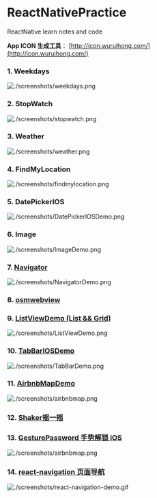 ReactNativePractice
===
ReactNative learn notes and code

**App ICON 生成工具**： [http://icon.wuruihong.com/](http://icon.wuruihong.com/)

### 1. Weekdays

![./screenshots/weekdays.png](./screenshots/weekdays.png)

### 2. StopWatch

![./screenshots/stopwatch.png](./screenshots/stopwatch.png)

### 3. Weather

![./screenshots/weather.png](./screenshots/weather.png)

### 4. FindMyLocation

![./screenshots/findmylocation.png](./screenshots/findmylocation.png)

### 5. DatePickerIOS

![./screenshots/DatePickerIOSDemo.png](./screenshots/DatePickerIOSDemo.png)

### 6. Image

![./screenshots/ImageDemo.png](./screenshots/ImageDemo.png)

### 7. [Navigator](./NavigatorDemo)

![./screenshots/NavigatorDemo.png](./screenshots/NavigatorDemo.png)

### 8. [osmwebview](./osmwebview)

### 9. [ListViewDemo (List && Grid)](./ListViewDemo)

![./screenshots/ListViewDemo.png](./screenshots/ListViewDemo.png)

### 10. [TabBarIOSDemo](./TabBarIOSDemo)

![./screenshots/TabBarDemo.png](./screenshots/TabBarDemo.png)

### 11. [AirbnbMapDemo](./AirbnbMapDemo)

![./screenshots/airbnbmap.png](./screenshots/airbnbmap.png)

### 12. [Shaker摇一摇](./Shaker)

### 13. [GesturePassword 手势解锁 iOS](./GesturePassword)

![./screenshots/airbnbmap.png](https://github.com/Spikef/react-native-gesture-password/raw/master/screenshot.gif)

### 14. [react-navigation 页面导航](./ReactNavigationDemo)

![./screenshots/react-navigation-demo.gif](./screenshots/react-navigation-demo.gif)
